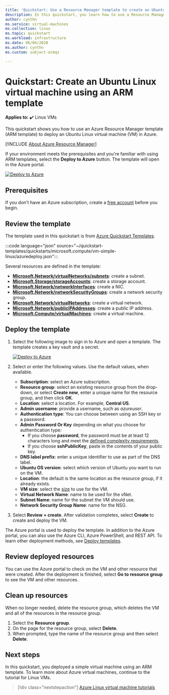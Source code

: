 ```yaml
---
title: 'Quickstart: Use a Resource Manager template to create an Ubuntu Linux VM'
description: In this quickstart, you learn how to use a Resource Manager template to create a Linux virtual machine
author: cynthn
ms.service: virtual-machines
ms.collection: linux
ms.topic: quickstart
ms.workload: infrastructure
ms.date: 06/04/2020
ms.author: cynthn
ms.custom: subject-armqs

---
```


# Quickstart: Create an Ubuntu Linux virtual machine using an ARM template

**Applies to:** :heavy_check_mark: Linux VMs 

This quickstart shows you how to use an Azure Resource Manager template (ARM template) to deploy an Ubuntu Linux virtual machine (VM) in Azure.

[!INCLUDE [About Azure Resource Manager](../../../includes/resource-manager-quickstart-introduction.md)]

If your environment meets the prerequisites and you're familiar with using ARM templates, select the **Deploy to Azure** button. The template will open in the Azure portal.

[![Deploy to Azure](../../media/template-deployments/deploy-to-azure.svg)](https://portal.azure.com/#create/Microsoft.Template/uri/https%3a%2f%2fraw.githubusercontent.com%2fAzure%2fazure-quickstart-templates%2fmaster%2fquickstarts%2fmicrosoft.compute%2fvm-simple-linux%2fazuredeploy.json)

## Prerequisites

If you don't have an Azure subscription, create a [free account](https://azure.microsoft.com/free/?WT.mc_id=A261C142F) before you begin.

## Review the template

The template used in this quickstart is from [Azure Quickstart Templates](https://azure.microsoft.com/resources/templates/vm-simple-linux/).

:::code language="json" source="~/quickstart-templates/quickstarts/microsoft.compute/vm-simple-linux/azuredeploy.json":::


Several resources are defined in the template:

- [**Microsoft.Network/virtualNetworks/subnets**](/azure/templates/Microsoft.Network/virtualNetworks/subnets): create a subnet.
- [**Microsoft.Storage/storageAccounts**](/azure/templates/Microsoft.Storage/storageAccounts): create a storage account.
- [**Microsoft.Network/networkInterfaces**](/azure/templates/Microsoft.Network/networkInterfaces): create a NIC.
- [**Microsoft.Network/networkSecurityGroups**](/azure/templates/Microsoft.Network/networkSecurityGroups): create a network security group.
- [**Microsoft.Network/virtualNetworks**](/azure/templates/Microsoft.Network/virtualNetworks): create a virtual network.
- [**Microsoft.Network/publicIPAddresses**](/azure/templates/Microsoft.Network/publicIPAddresses): create a public IP address.
- [**Microsoft.Compute/virtualMachines**](/azure/templates/Microsoft.Compute/virtualMachines): create a virtual machine.

## Deploy the template

1. Select the following image to sign in to Azure and open a template. The template creates a key vault and a secret.

    [![Deploy to Azure](../../media/template-deployments/deploy-to-azure.svg)](https://portal.azure.com/#create/Microsoft.Template/uri/https%3a%2f%2fraw.githubusercontent.com%2fAzure%2fazure-quickstart-templates%2fmaster%2fquickstarts%2fmicrosoft.compute%2fvm-simple-linux%2fazuredeploy.json)

1. Select or enter the following values. Use the default values, when available.

    - **Subscription**: select an Azure subscription.
    - **Resource group**: select an existing resource group from the drop-down, or select **Create new**, enter a unique name for the resource group, and then click **OK**.
    - **Location**: select a location.  For example, **Central US**.
    - **Admin username**: provide a username, such as *azureuser*.
    - **Authentication type**: You can choose between using an SSH key or a password.
    - **Admin Password Or Key** depending on what you choose for authentication type:
        - If you choose **password**, the password must be at least 12 characters long and meet the [defined complexity requirements](faq.md#what-are-the-password-requirements-when-creating-a-vm).
        - If you choose **sshPublicKey**, paste in the contents of your public key.
    - **DNS label prefix**: enter a unique identifier to use as part of the DNS label.
    - **Ubuntu OS version**: select which version of Ubuntu you want to run on the VM.
    - **Location**: the default is the same location as the resource group, if it already exists.
    - **VM size**: select the [size](../sizes.md) to use for the VM.
    - **Virtual Network Name**: name to be used for the vNet.
    - **Subnet Name**: name for the subnet the VM should use.
    - **Network Security Group Name**: name for the NSG.
1. Select **Review + create**. After validation completes, select **Create** to create and deploy the VM.


The Azure portal is used to deploy the template. In addition to the Azure portal, you can also use the Azure CLI, Azure PowerShell, and REST API. To learn other deployment methods, see [Deploy templates](../../azure-resource-manager/templates/deploy-cli.md).

## Review deployed resources

You can use the Azure portal to check on the VM and other resource that were created. After the deployment is finished, select **Go to resource group** to see the VM and other resources.


## Clean up resources

When no longer needed, delete the resource group, which deletes the VM and all of the resources in the resource group.

1. Select the **Resource group**.
1. On the page for the resource group, select **Delete**.
1. When prompted, type the name of the resource group and then select **Delete**.


## Next steps

In this quickstart, you deployed a simple virtual machine using an ARM template. To learn more about Azure virtual machines, continue to the tutorial for Linux VMs.


> [!div class="nextstepaction"]
> [Azure Linux virtual machine tutorials](./tutorial-manage-vm.md)
